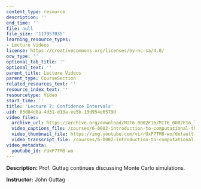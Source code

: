 ```yaml
---
content_type: resource
description: ''
end_time: ''
file: null
file_size: '117957035'
learning_resource_types:
- Lecture Videos
license: https://creativecommons.org/licenses/by-nc-sa/4.0/
ocw_type: ''
optional_tab_title: ''
optional_text: ''
parent_title: Lecture Videos
parent_type: CourseSection
related_resources_text: ''
resource_index_text: ''
resourcetype: Video
start_time: ''
title: 'Lecture 7: Confidence Intervals'
uid: 63d84d8a-4d31-d13a-ee5b-13d954e6579d
video_files:
  archive_url: https://archive.org/download/MIT6.0002F16/MIT6_0002F16_lec07_300k.mp4
  video_captions_file: /courses/6-0002-introduction-to-computational-thinking-and-data-science-fall-2016/80a64e43656053c7ab6c8a97bedddd4f_rUxP7TM8-wo.vtt
  video_thumbnail_file: https://img.youtube.com/vi/rUxP7TM8-wo/default.jpg
  video_transcript_file: /courses/6-0002-introduction-to-computational-thinking-and-data-science-fall-2016/d909d24a4e993ab66ef7d70f065d4873_rUxP7TM8-wo.pdf
video_metadata:
  youtube_id: rUxP7TM8-wo
---
```


**Description:** Prof. Guttag continues discussing Monte Carlo simulations.

**Instructor:** John Guttag


